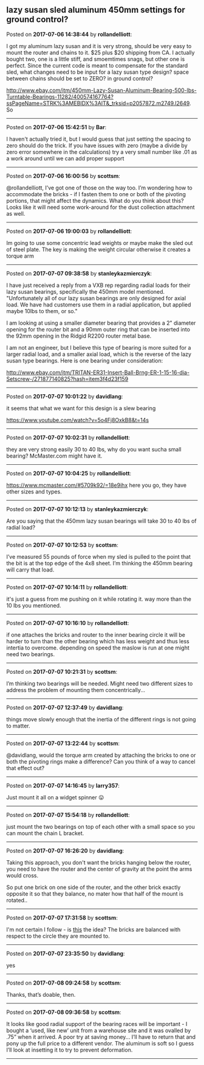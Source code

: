 ## lazy susan sled aluminum 450mm settings for ground control?
Posted on **2017-07-06 14:38:44** by **rollandelliott**:

I got my aluminum lazy susan and it is very strong, should be very easy to mount the router and chains to it. $25 plus $20 shipping from CA. I actually bought two, one is a little stiff, and smoemtimes snags,  but other one is perfect. 
Since the current code is meant to compensate for the standard sled, what changes need to be input for a lazy susan type design? space between chains should be set to ZERO? in ground control? 

 http://www.ebay.com/itm/450mm-Lazy-Susan-Aluminum-Bearing-500-lbs-Turntable-Bearings-11282/400574167764?ssPageName=STRK%3AMEBIDX%3AIT&_trksid=p2057872.m2749.l2649. 
So

---

Posted on **2017-07-06 15:42:51** by **Bar**:

I haven't actually tried it, but I would guess that just setting the spacing to zero should do the trick. If you have issues with zero (maybe a divide by zero error somewhere in the calculations) try a very small number like .01 as a work around until we can add proper support

---

Posted on **2017-07-06 16:00:56** by **scottsm**:

@rollandelliott, I’ve got one of those on the way too. I’m wondering how to accommodate the bricks - if I fasten them to one or both of the pivoting portions, that might affect the dynamics. What do you think about this?
 Looks like it will need some work-around for the dust collection attachment as well.

---

Posted on **2017-07-06 19:00:03** by **rollandelliott**:

Im going to use some concentric lead weights or maybe make the  sled out of steel plate. The key is making the weight circular otherwise it creates a torque arm

---

Posted on **2017-07-07 09:38:58** by **stanleykazmierczyk**:

I have just received a reply from a VXB rep regarding radial loads for their lazy susan bearings, specifically the 450mm model mentioned. 
"Unfortunately all of our lazy susan bearings are only designed for axial load. We have had customers use them in a radial application, but applied maybe 10lbs to them, or so." 

I am looking at using a smaller diameter bearing that provides a 2" diameter opening for the router bit and a 90mm outer ring that can be inserted into the 92mm opening in the Ridgid R2200 router metal base.

I am not an engineer, but I believe this type of bearing is more suited for a larger radial load, and a smaller axial load, which is the reverse of the lazy susan type bearings.  Here is one bearing under consideration: 

http://www.ebay.com/itm/TRITAN-ER31-Insert-Ball-Brng-ER-1-15-16-dia-Setscrew-/271877140825?hash=item3f4d23f159

---

Posted on **2017-07-07 10:01:22** by **davidlang**:

it seems that what we want for this design is a slew bearing

https://www.youtube.com/watch?v=5o4Fj8OxkB8&t=14s

---

Posted on **2017-07-07 10:02:31** by **rollandelliott**:

they are very strong easily 30 to 40 lbs, why do you want sucha  small bearing? McMaster.com might have it.

---

Posted on **2017-07-07 10:04:25** by **rollandelliott**:

https://www.mcmaster.com/#5709k92/=18e9ihx 
here you go, they have other sizes and types.

---

Posted on **2017-07-07 10:12:13** by **stanleykazmierczyk**:

Are you saying that the 450mm lazy susan bearings will take 30 to 40 lbs of radial load?

---

Posted on **2017-07-07 10:12:53** by **scottsm**:

I’ve measured 55 pounds of force when my sled is pulled to the point that the bit is at the top edge of the 4x8 sheet. I’m thinking the 450mm bearing will carry that load.

---

Posted on **2017-07-07 10:14:11** by **rollandelliott**:

it's just a guess from me pushing on it while rotating it. way more than the 10 lbs you mentioned.

---

Posted on **2017-07-07 10:16:10** by **rollandelliott**:

if one attaches the bricks and router to the inner bearing circle it will be harder to turn than the other bearing which has less weight and thus less intertia to overcome. depending on speed the maslow is run at one might need two bearings.

---

Posted on **2017-07-07 10:21:31** by **scottsm**:

I’m thinking two bearings will be needed. Might need two different sizes to address the problem of mounting them concentrically...

---

Posted on **2017-07-07 12:37:49** by **davidlang**:

things move slowly enough that the inertia of the different rings is not going to matter.

---

Posted on **2017-07-07 13:22:44** by **scottsm**:

@davidlang, would the torque arm created by attaching the bricks to one or both the pivoting rings make a difference? Can you think of a way to cancel that effect out?

---

Posted on **2017-07-07 14:16:45** by **larry357**:

Just mount it all on a widget spinner 😛

---

Posted on **2017-07-07 15:54:18** by **rollandelliott**:

just mount the two bearings on top of each other with a small space so you can mount the chain L bracket.

---

Posted on **2017-07-07 16:26:20** by **davidlang**:

Taking this approach, you don't want the bricks hanging below the router, you need to have the router and the center of gravity at the point the arms would cross.

So put one brick on one side of the router, and the other brick exactly opposite it so that they balance, no mater how that half of the mount is rotated..

---

Posted on **2017-07-07 17:31:58** by **scottsm**:

I'm not certain I follow - is [this](//muut.com/u/maslowcnc/s3/:maslowcnc:QkCg:maslowswivelsled2.jpg.jpg) the idea? The bricks are balanced with respect to the circle they are mounted to.

---

Posted on **2017-07-07 23:35:50** by **davidlang**:

yes

---

Posted on **2017-07-08 09:24:58** by **scottsm**:

Thanks, that’s doable, then.

---

Posted on **2017-07-08 09:36:58** by **scottsm**:

It looks like good radial support of the bearing races will be important - I bought a ‘used, like new’ unit from a warehouse site and it was ovalled by .75” when it arrived. A poor try at saving money... I’ll have to return that and pony up the full price to a different vendor. 
The aluminum is soft so I guess I’ll look at insetting it to try to prevent deformation.

---

